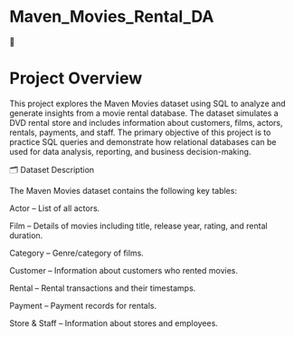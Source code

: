 # Maven_Movies_Rental_DA
📌<H1>Project Overview</H1>

This project explores the Maven Movies dataset using SQL to analyze and generate insights from a movie rental database. The dataset simulates a DVD rental store and includes information about customers, films, actors, rentals, payments, and staff.
The primary objective of this project is to practice SQL queries and demonstrate how relational databases can be used for data analysis, reporting, and business decision-making.

🗂️ Dataset Description

The Maven Movies dataset contains the following key tables:

Actor – List of all actors.

Film – Details of movies including title, release year, rating, and rental duration.

Category – Genre/category of films.

Customer – Information about customers who rented movies.

Rental – Rental transactions and their timestamps.

Payment – Payment records for rentals.

Store & Staff – Information about stores and employees.

